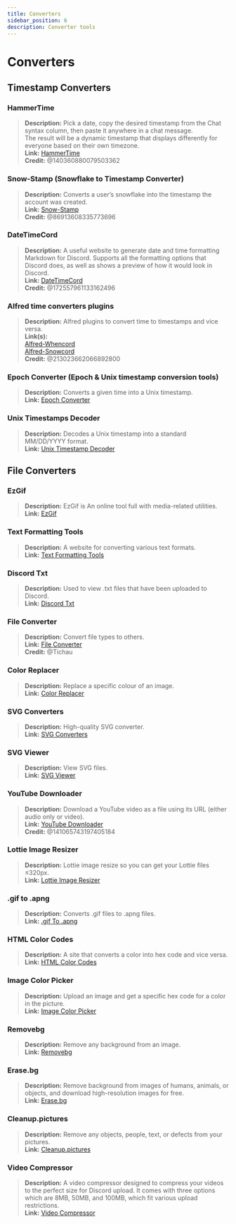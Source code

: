 ```yaml
---
title: Converters
sidebar_position: 6
description: Converter tools
---
```


# Converters

## Timestamp Converters

### HammerTime

> **Description:** Pick a date, copy the desired timestamp from the Chat syntax column, then paste it anywhere in a chat message.   <br/>
The result will be a dynamic timestamp that displays differently for everyone based on their own timezone.   <br/>
**Link:** [HammerTime](https://hammertime.djdavid98.art/)   <br/>
**Credit:** @140360880079503362

### Snow-Stamp (Snowflake to Timestamp Converter)

> **Description:** Converts a user’s snowflake into the timestamp the account was created.   <br/>
**Link:** [Snow-Stamp](https://snowsta.mp/)   <br/>
**Credit:** @86913608335773696

### DateTimeCord

> **Description:** A useful website to generate date and time formatting Markdown for Discord. Supports all the formatting options that Discord does, as well as shows a preview of how it would look in Discord.   <br/>
**Link:** [DateTimeCord](https://datetimecord.rauf.wtf/)  <br/>
**Credit:** @172557961133162496

### Alfred time converters plugins

> **Description:** Alfred plugins to convert time to timestamps and vice versa.   <br/>
**Link(s):**   <br/>
[Alfred-Whencord](https://github.com/HilbertGilbertson/alfred-whencord)   <br/>
[Alfred-Snowcord](https://github.com/HilbertGilbertson/alfred-snowcord)   <br/>
**Credit:** @213023662066892800

### Epoch Converter (Epoch & Unix timestamp conversion tools)

> **Description:** Converts a given time into a Unix timestamp.   <br/>
**Link:** [Epoch Converter](https://www.epochconverter.com/)

### Unix Timestamps Decoder

> **Description:** Decodes a Unix timestamp into a standard MM/DD/YYYY format.   <br/>
**Link:** [Unix Timestamp Decoder](https://www.unixtimestamp.com/)

## File Converters

### EzGif

> **Description:** EzGif is An online tool full with media-related utilities.  <br/>
**Link:** [EzGif](https://ezgif.com)

### Text Formatting Tools

> **Description:** A website for converting various text formats.   <br/>
**Link:** [Text Formatting Tools](http://www.unit-conversion.info/texttools/)

### Discord Txt

> **Description:** Used to view .txt files that have been uploaded to Discord.   <br/>
**Link:** [Discord Txt](https://txt.discord.website/)

### File Converter

> **Description:** Convert file types to others.   <br/>
**Link:** [File Converter](https://github.com/Tichau/FileConverter)   <br/>
**Credit:** @Tichau

### Color Replacer

> **Description:** Replace a specific colour of an image.  <br/>
**Link:** [Color Replacer](https://www2.lunapic.com/editor/?action=replace-color)

### SVG Converters

> **Description:** High-quality SVG converter.  <br/>
**Link:** [SVG Converters](https://picsvg.com/)

### SVG Viewer

> **Description:** View SVG files.   <br/>
**Link:** [SVG Viewer](https://www.svgviewer.dev/)

### YouTube Downloader

> **Description:** Download a YouTube video as a file using its URL (either audio only or video). <br/>
**Link:** [YouTube Downloader](http://youtube.tpcstld.me/) <br/>
**Credit:** @141065743197405184

### Lottie Image Resizer

> **Description:** Lottie image resize so you can get your Lottie files ≤320px.   <br/>
**Link:** [Lottie Image Resizer](https://lottieresizer.tech/)

### .gif to .apng

> **Description:** Converts .gif files to .apng files.   <br/>
**Link:** [.gif To .apng](https://www.freeconvert.com/convert/gif-to-apng)

### HTML Color Codes

> **Description:** A site that converts a color into hex code and vice versa.   <br/>
**Link:** [HTML Color Codes](https://htmlcolorcodes.com/)

### Image Color Picker

> **Description:** Upload an image and get a specific hex code for a color in the picture.   <br/>
**Link:** [Image Color Picker](https://imagecolorpicker.com/)

### Removebg

 > **Description:** Remove any background from an image.   <br/>
 **Link:** [Removebg](https://www.remove.bg/upload)

### Erase.bg

> **Description:** Remove background from images of humans, animals, or objects, and download high-resolution images for free.   <br/>
**Link:** [Erase.bg](https://www.erase.bg/)

### Cleanup.pictures

> **Description:** Remove any objects, people, text, or defects from your pictures.   <br/>
**Link:** [Cleanup.pictures](https://cleanup.pictures/)

### Video Compressor

> **Description:** A video compressor designed to compress your videos to the perfect size for Discord upload. It comes with three options which are 8MB, 50MB, and 100MB, which fit various upload restrictions.   <br/>
**Link:** [Video Compressor](https://8mb.video/)
